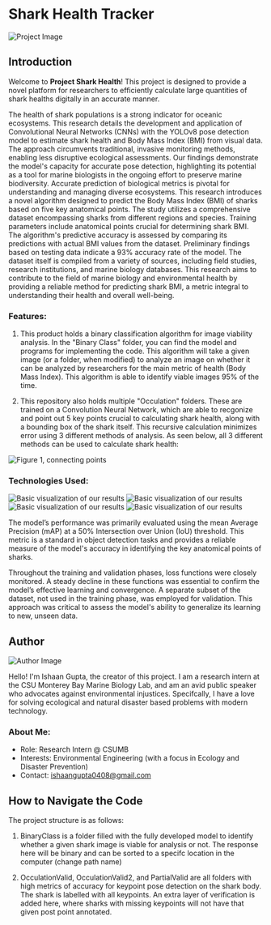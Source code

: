 # Shark Health Tracker

![Project Image](/sharktraining.png)

## Introduction
Welcome to **Project Shark Health**! This project is designed to provide a novel platform for researchers to efficiently calculate large quantities of shark healths digitally in an accurate manner. 

The health of shark populations is a strong indicator for oceanic ecosystems. This research details the development and application of Convolutional Neural Networks (CNNs) with the YOLOv8 pose detection model to estimate shark health and Body Mass Index (BMI) from visual data. The approach circumvents traditional, invasive monitoring methods, enabling less disruptive ecological assessments. Our findings demonstrate the model's capacity for accurate pose detection, highlighting its potential as a tool for marine biologists in the ongoing effort to preserve marine biodiversity. Accurate prediction of biological metrics is pivotal for understanding and managing diverse ecosystems. This research introduces a novel algorithm designed to predict the Body Mass Index (BMI) of sharks based on five key anatomical points. The study utilizes a comprehensive dataset encompassing sharks from different regions and species. Training parameters include anatomical points crucial for determining shark BMI. The algorithm's predictive accuracy is assessed by comparing its predictions with actual BMI values from the dataset. Preliminary findings based on testing data indicate a 93% accuracy rate of the model. The dataset itself is compiled from a variety of sources, including field studies, research institutions, and marine biology databases. This research aims to contribute to the field of marine biology and environmental health by providing a reliable method for predicting shark BMI, a metric integral to understanding their health and overall well-being.

### Features:
1) This product holds a binary classification algorithm for image viability analysis. In the "Binary Class" folder, you can find the model and programs for implementing the code. This algorithm will take a given image (or a folder, when modified) to analyze an image on whether it can be analyzed by researchers for the main metric of health (Body Mass Index). This algorithm is able to identify viable images 95% of the time.
   
2) This repository also holds multiple "Occulation" folders. These are trained on a Convolution Neural Network, which are able to recgonize and point out 5 key points crucial to calculating shark health, along with a bounding box of the shark itself. This recursive calculation minimizes error using 3 different methods of analysis. As seen below, all 3 different methods can be used to calculate shark health:

![Figure 1, connecting points](/sharkmeasure.png)



### Technologies Used:

![Basic visualization of our results](/resultsbasic.png)
![Basic visualization of our results](/resultsdisplay.png)
![Basic visualization of our results](/mainresult.png)
![Basic visualization of our results](/rocboundry.png)

The model’s performance was primarily evaluated using the mean Average Precision (mAP) at a 50% Intersection over Union (IoU) threshold. This metric is a standard in object detection tasks and provides a reliable measure of the model's accuracy in identifying the key anatomical points of sharks.

Throughout the training and validation phases, loss functions were closely monitored. A steady decline in these functions was essential to confirm the model’s effective learning and convergence. A separate subset of the dataset, not used in the training phase, was employed for validation. This approach was critical to assess the model's ability to generalize its learning to new, unseen data.


## Author

![Author Image](/image000000.png)

Hello! I'm Ishaan Gupta, the creator of this project. I am a research intern at the CSU Monterey Bay Marine Biology Lab, and am an avid public speaker who advocates against environmental injustices. Specifcally, I have a love for solving ecological and natural disaster based problems with modern technology. 

### About Me:
- Role: Research Intern @ CSUMB
- Interests: Environmental Engineering (with a focus in Ecology and Disaster Prevention)
- Contact: ishaangupta0408@gmail.com

## How to Navigate the Code

The project structure is as follows:

1) BinaryClass is a folder filled with the fully developed model to identify whether a given shark image is viable for analysis or not. The response here will be binary and can be sorted to a specifc location in the computer (change path name)

2) OcculationValid, OcculationValid2, and PartialValid are all folders with high metrics of accuracy for keypoint pose detection on the shark body. The shark is labelled with all keypoints. An extra layer of verification is added here, where sharks with missing keypoints will not have that given post point annotated. 

